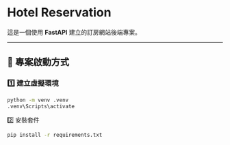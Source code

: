 # Hotel Reservation

這是一個使用 **FastAPI** 建立的訂房網站後端專案。

---

## 🚀 專案啟動方式

### 1️⃣ 建立虛擬環境
```bash
python -m venv .venv
.venv\Scripts\activate
```
2️⃣ 安裝套件

```bash
pip install -r requirements.txt
```